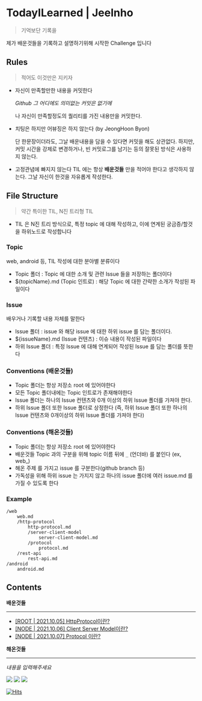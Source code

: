 # TodayILearned | JeeInho
> 기억보단 기록을

제가 배운것들을 기록하고 설명하기위해 시작한 Challenge 입니다

## Rules
> 적어도 이것만은 지키자
- 자신이 만족할만한 내용을 커밋한다

    _Github 그 어디에도 의미없는 커밋은 없기에_

    나 자신이 만족할정도의 퀄리티를 가진 내용만을 커밋한다.
- 치팅은 하지만 어뷰징은 하지 않는다 (by JeongHoon Byon)

    단 한문장이더라도, 그날 배운내용을 담을 수 있다면 커밋을 해도 상관없다.
    하지만, 커밋 시간을 강제로 변경하거나, 빈 커밋로그를 남기는 등의 잘못된 방식은 사용하지 않는다.
- 고정관념에 빠지지 않는다
    TIL 에는 항상 **배운것들** 만을 적어야 한다고 생각하지 않는다.
    그날 자신이 한것을 자유롭게 작성한다.
## File Structure
> 약간 특이한 TIL, N진 트리형 TIL
- TIL 은 N진 트리 방식으로, 특정 topic 에 대해 작성하고, 이에 연계된 궁금증/할것을 하위노드로 작성합니다
### Topic
web, android 등, TIL 작성에 대한 분야별 분류이다
- Topic 폴더 : Topic 에 대한 소개 및 관련 Issue 들을 저장하는 폴더이다
- ${topicName}.md (Topic 인트로) : 해당 Topic 에 대한 간략한 소개가 작성된 파일이다
### Issue
배우거나 기록할 내용 자체를 말한다
- Issue 폴더 : issue 와 해당 issue 에 대한 하위 issue 를 담는 폴더이다.
- ${issueName}.md (Issue 컨텐츠) : 이슈 내용이 작성된 파일이다
- 하위 Issue 폴더 : 특정 Issue 에 대해 연계되어 작성된 Issue 를 담는 폴더를 뜻한다
### Conventions (배운것들)
- Topic 폴더는 항상 저장소 root 에 있어야한다
- 모든 Topic 폴더내에는 Topic 인트로가 존재해야한다
- Issue 폴더는 하나의 Issue 컨텐츠와 0개 이상의 하위 Issue 폴더를 가져야 한다.
- 하위 Issue 폴더 또한 Issue 폴더로 상정한다 (즉, 하위 Issue 폴더 또한 하나의 Issue 컨텐츠와 0개이상의 하위 Issue 폴더를 가져야 한다)

### Conventions (해온것들)
- Topic 폴더는 항상 저장소 root 에 있어야한다
- 배운것들 Topic 과의 구분을 위해 topic 이름 뒤에 `_` (언더바) 를 붙인다 (ex, web_)
- 해온 주제 를 가지고 issue 를 구분한다(github branch 등)
- 가독성을 위해 하위 issue 는 가지지 않고 하나의 issue 폴더에 여러 issue\.md 를 가질 수 있도록 한다

### Example
```
/web
    web.md
    /http-protocol
        http-protocol.md
        /server-client-model
            server-client-model.md
        /protocol
            protocol.md
    /rest-api
        rest-api.md
/android
    android.md
```

## Contents

**배운것들**
- - -
- [[ROOT | 2021.10.05] HttpProtocol이란?](https://github.com/key-del-jeeinho/TIL/blob/main/web/http-protocol/http-protocol.md)
- [[NODE | 2021.10.06] Client Server Model이란?](https://github.com/key-del-jeeinho/TIL/blob/main/web/http-protocol/client-server-model/client-server-model.md)
- [[NODE | 2021.10.07] Protocol 이란?](https://github.com/key-del-jeeinho/TIL/blob/main/web/http-protocol/protocol/protocol.md)


**해온것들**
- - -
_내용을 입력해주세요_

![](https://img.shields.io/badge/since-2021.10.05-FA5996)
![](https://img.shields.io/badge/author-JeeInho-5BE1C8)
![](https://img.shields.io/badge/combo-4-0A4DC8)

[![Hits](https://hits.seeyoufarm.com/api/count/incr/badge.svg?url=https%3A%2F%2Fgithub.com%2Fkey-del-jeeinho%2FTIL&count_bg=%2379C83D&title_bg=%23555555&icon=riotgames.svg&icon_color=%23E7E7E7&title=TIL-Challange&edge_flat=false)](https://hits.seeyoufarm.com)

